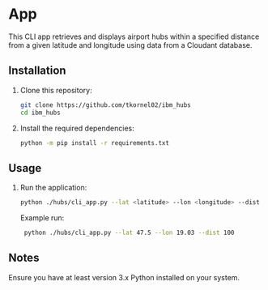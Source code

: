 # App 
This CLI app retrieves and displays airport hubs within a specified distance from a given latitude and longitude using data from a Cloudant database.

## Installation

1. Clone this repository:
    ```sh
    git clone https://github.com/tkornel02/ibm_hubs
    cd ibm_hubs
    ```

2. Install the required dependencies:
    ```sh
    python -m pip install -r requirements.txt
    ```

## Usage

1. Run the application:
    ```sh
    python ./hubs/cli_app.py --lat <latitude> --lon <longitude> --dist <max>
    ```
    Example run:
   ```sh
    python ./hubs/cli_app.py --lat 47.5 --lon 19.03 --dist 100
   ```
## Notes

Ensure you have at least version 3.x Python installed on your system.

